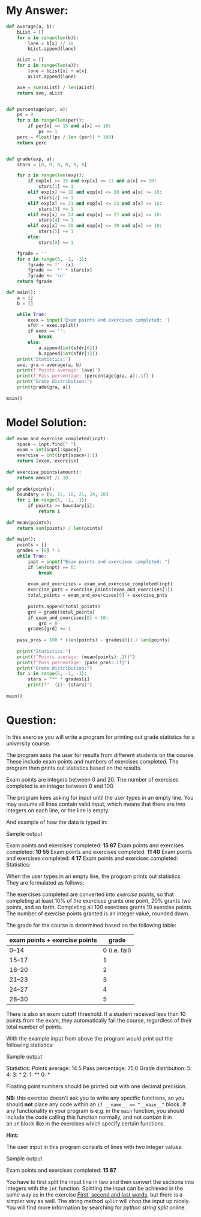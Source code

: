 

# My Answer:
```python
def average(a, b):
    bList = []
    for x in range(len(b)):
        lone = b[x] // 10
        bList.append(lone)

    aList = []
    for x in range(len(a)):
        lone = bList[x] + a[x]
        aList.append(lone)

    ave = sum(aList) / len(aList)
    return ave, aList


def percentage(per, a):
    ps = 0
    for x in range(len(per)):
        if per[x] >= 15 and a[x] >= 10:
            ps += 1
    perc = float((ps / len (per)) * 100)
    return perc


def grade(exp, a):
    stars = [0, 0, 0, 0, 0, 0]

    for x in range(len(exp)):
        if exp[x] >= 15 and exp[x] <= 17 and a[x] >= 10:
            stars[1] += 1
        elif exp[x] >= 18 and exp[x] <= 20 and a[x] >= 10:
            stars[2] += 1
        elif exp[x] >= 21 and exp[x] <= 23 and a[x] >= 10:
            stars[3] += 1
        elif exp[x] >= 24 and exp[x] <= 27 and a[x] >= 10:
            stars[4] += 1
        elif exp[x] >= 28 and exp[x] <= 30 and a[x] >= 10:
            stars[5] += 1
        else:
            stars[0] += 1

    fgrade = ''
    for x in range(5, -1, -1):
        fgrade += f'  {x}: '
        fgrade += '*' * stars[x]
        fgrade += '\n'
    return fgrade

def main():
    a = []
    b = []

    while True:
        exex = input('Exam points and exercises completed: ')
        sfdr = exex.split()
        if exex == '':
            break
        else:
            a.append(int(sfdr[0]))
            b.append(int(sfdr[1]))
    print('Statistics:')
    ave, gra = average(a, b)
    print(f'Points average: {ave}')
    print(f'Pass percentage: {percentage(gra, a):.1f}')
    print('Grade distribution:')
    print(grade(gra, a))
    
main()


```



# Model Solution:
```python
def exam_and_exercise_completed(inpt):
    space = inpt.find(" ")
    exam = int(inpt[:space])
    exercise = int(inpt[space+1:])
    return [exam, exercise]
 
def exercise_points(amount):
    return amount // 10
 
def grade(points):
    boundary = [0, 15, 18, 21, 24, 28]
    for i in range(5, -1, -1):
        if points >= boundary[i]:
            return i
 
def mean(points):
    return sum(points) / len(points)
 
def main():
    points = []
    grades = [0] * 6
    while True:
        inpt = input("Exam points and exercises completed: ")
        if len(inpt) == 0:
            break
 
        exam_and_exercises = exam_and_exercise_completed(inpt)
        exercise_pnts = exercise_points(exam_and_exercises[1])
        total_points = exam_and_exercises[0] + exercise_pnts
 
        points.append(total_points)
        grd = grade(total_points)
        if exam_and_exercises[0] < 10:
            grd = 0
        grades[grd] += 1
 
    pass_pros = 100 * (len(points) - grades[0]) / len(points)
 
    print("Statistics:")
    print(f"Points average: {mean(points):.1f}")
    print(f"Pass percentage: {pass_pros:.1f}")
    print("Grade distribution:")
    for i in range(5, -1, -1):
        stars = "*" * grades[i]
        print(f"  {i}: {stars}")
 
main()
```





# Question:
In this exercise you will write a program for printing out grade statistics for a university course.

The program asks the user for results from different students on the course. These include exam points and numbers of exercises completed. The program then prints out statistics based on the results.

Exam points are integers between 0 and 20. The number of exercises completed is an integer between 0 and 100.

The program kees asking for input until the user types in an empty line. You may assume all lines contain valid input, which means that there are two integers on each line, or the line is empty.

And example of how the data is typed in:

Sample output

Exam points and exercises completed: **15 87** Exam points and exercises completed: **10 55** Exam points and exercises completed: **11 40** Exam points and exercises completed: **4 17** Exam points and exercises completed: Statistics:

When the user types in an empty line, the program prints out statistics. They are formulated as follows:

The exercises completed are converted into _exercise points_, so that completing at least 10% of the exercises grants one point, 20% grants two points, and so forth. Completing all 100 exercises grants 10 exercise points. The number of exercise points granted is an integer value, rounded down.

The grade for the course is determined based on the following table:

|exam points + exercise points|grade|
|---|---|
|0–14|0 (i.e. fail)|
|15–17|1|
|18–20|2|
|21–23|3|
|24–27|4|
|28–30|5|

There is also an exam cutoff threshold. If a student received less than 10 points from the exam, they automatically fail the course, regardless of their total number of points.

With the example input from above the program would print out the following statistics:

Sample output

Statistics:
Points average: 14.5
Pass percentage: 75.0
Grade distribution:
  5:
  4:
  3: *
  2:
  1: **
  0: *

Floating point numbers should be printed out with one decimal precision.

**NB:** this exercise doesn't ask you to write any specific functions, so you should **not** place any code within an `if __name__ == "__main__"` block. If any functionality in your program is e.g. in the `main` function, you should include the code calling this function normally, and not contain it in an `if` block like in the exercises which specify certain functions.

**Hint:**

The user input in this program consists of lines with two integer values:

Sample output

Exam points and exercises completed: **15 87**

You have to first split the input line in two and then convert the sections into integers with the `int` function. Splitting the input can be achieved in the same way as in the exercise [First, second and last words](https://programming-23.mooc.fi/part-4/2-more-functions#programming-exercise-first-second-and-last-words), but there is a simpler way as well. The string method `split` will chop the input up nicely. You will find more information by searching for _python string split_ online.